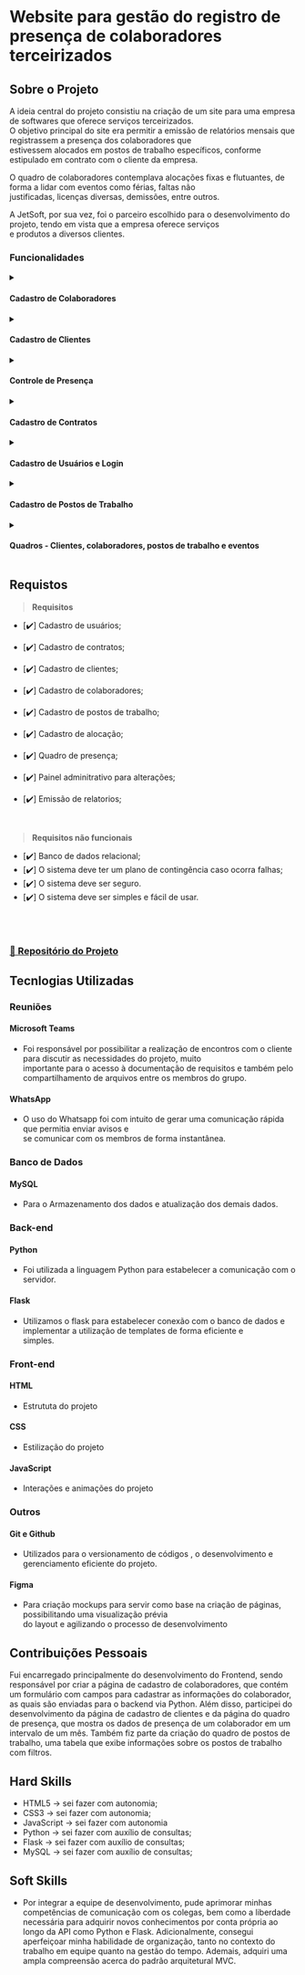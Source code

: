 # Website para gestão do registro de presença de colaboradores terceirizados
 
## Sobre o Projeto 
A ideia central do projeto consistiu na criação de um site para uma empresa de softwares que oferece serviços terceirizados. <br>
O objetivo principal do site era permitir a emissão de relatórios mensais que registrassem a presença dos colaboradores que <br>estivessem alocados em postos de trabalho específicos, conforme estipulado em contrato com o cliente da empresa.<br>

O quadro de colaboradores contemplava alocações fixas e flutuantes, de forma a lidar com eventos como férias, faltas não <br>justificadas, licenças diversas, demissões, entre outros.<br>

A JetSoft, por sua vez, foi o parceiro escolhido para o desenvolvimento do projeto, tendo em vista que a empresa oferece serviços <br>e produtos a diversos clientes.




### Funcionalidades
<details>
  <summary>
    <h4 align="left">Cadastro de Colaboradores</h4>
  </summary>
  <img src="https://user-images.githubusercontent.com/79669245/236918810-7233eab6-9e7b-46e6-bd46-968be5092f6f.gif" width="600px">
</details>
<details>
  <summary>
    <h4 align="left">Cadastro de Clientes</h4>
  </summary>
  <img src="https://user-images.githubusercontent.com/79669245/236920724-62919512-dde0-4a14-815b-7a1169716548.gif" width="600px">
</details>
<details>
  <summary>
    <h4 align="left">Controle de Presença</h4>
  </summary>
  <img src="https://user-images.githubusercontent.com/79669245/236921126-40f09333-779e-4ccf-95e5-503aa5ef68a2.gif" width="600px">
</details>

<details>
  <summary>
    <h4 align="left">Cadastro de Contratos</h4>
  </summary>
  <img src="https://user-images.githubusercontent.com/79669245/236921045-dd37af99-8ab1-4863-a50c-ec5983de4215.gif" width="600px">
</details>
<details>
  <summary>
    <h4 align="left">Cadastro de Usuários e Login</h4>
  </summary>
  <img src="https://user-images.githubusercontent.com/79669245/236921296-1f2a3098-941c-4d33-b6ee-08c3fa7c4399.gif" width="600px">
</details>
<details>
  <summary>
    <h4 align="left">Cadastro de Postos de Trabalho</h4>
  </summary>
  <img src="https://user-images.githubusercontent.com/79669245/236921081-17fe100e-ce2c-4422-80fb-5833d25a4d3b.gif" width="600px">
</details>
<details>
  <summary>
    <h4 align="left">Quadros - Clientes, colaboradores, postos de trabalho e eventos</h4>
  </summary>
  <img src="https://user-images.githubusercontent.com/79669245/236921679-f0b95a3e-3900-40cc-a226-9e8fd768abaf.gif" width="600px">
</details>

## Requistos
> **Requisitos**

- [✔️] Cadastro de usuários;
- [✔️] Cadastro de contratos;
- [✔️] Cadastro de clientes;
- [✔️] Cadastro de colaboradores;
- [✔️] Cadastro de postos de trabalho;
- [✔️] Cadastro de alocação;
- [✔️] Quadro de presença;
- [✔️] Painel adminitrativo para alterações;
- [✔️] Emissão de relatorios;

  <br>

> **Requisitos não funcionais**

- [✔️] Banco de dados relacional;
- [✔️] O sistema deve ter um plano de contingência caso ocorra falhas;
- [✔️] O sistema deve ser seguro.
- [✔️] O sistema deve ser simples e fácil de usar.

<br><br>

### [📕 Repositório do Projeto ](https://github.com/Grupo1API/JetSoft)

## Tecnlogias Utilizadas
### Reuniões
#### Microsoft Teams
 - Foi responsável por possibilitar a realização de encontros com o cliente para discutir as necessidades do projeto, muito <br>
 importante para o acesso à documentação de requisitos e também pelo compartilhamento de arquivos entre os membros do grupo.<br>
#### WhatsApp
 - O uso do Whatsapp foi com intuito de gerar uma comunicação rápida que permitia enviar avisos e <br>
 se comunicar com os membros de forma instantânea.
 ### Banco de Dados
 #### MySQL
 - Para o Armazenamento dos dados e atualização dos demais dados.
  ### Back-end
 #### Python 
 - Foi utilizada a linguagem Python para estabelecer a comunicação com o servidor.
  #### Flask
 - Utilizamos o flask  para estabelecer conexão com o banco de dados e implementar a utilização de templates de forma eficiente e <br> simples.
### Front-end
 #### HTML
 - Estrututa do projeto 
  #### CSS
 - Estilização do projeto
#### JavaScript
 - Interações e animações do projeto 
 ### Outros
  #### Git e Github 
- Utilizados para o versionamento de códigos , o desenvolvimento e gerenciamento eficiente do projeto.
#### Figma
- Para criação mockups para servir como base na criação de páginas, possibilitando uma visualização prévia <br>
do layout e agilizando o processo de desenvolvimento

 
## Contribuições Pessoais
Fui encarregado principalmente do desenvolvimento do Frontend, sendo responsável por criar a página de cadastro de colaboradores, que contém um formulário com campos para cadastrar as informações do colaborador, as quais são enviadas para o backend via Python. Além disso, participei do desenvolvimento da página de cadastro de clientes e da página do quadro de presença, que mostra os dados de presença de um colaborador em um intervalo de um mês. Também fiz parte da criação do quadro de postos de trabalho, uma tabela que exibe informações sobre os postos de trabalho com filtros.

## Hard Skills
- HTML5 → sei fazer com autonomia;
- CSS3 → sei fazer com autonomia;
- JavaScript → sei fazer com autonomia
- Python → sei fazer com auxílio de consultas;
- Flask → sei fazer com auxílio de consultas;
- MySQL → sei fazer com auxílio de consultas;
 
## Soft Skills
- Por integrar a equipe de desenvolvimento, pude aprimorar minhas competências de comunicação com os colegas, bem como a liberdade necessária para adquirir novos conhecimentos por conta própria ao longo da API como Python e Flask. Adicionalmente, consegui aperfeiçoar minha habilidade de organização, tanto no contexto do trabalho em equipe quanto na gestão do tempo. Ademais, adquiri uma ampla compreensão acerca do padrão arquitetural MVC.




